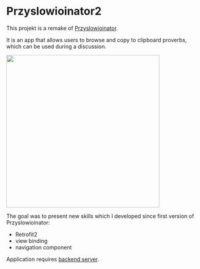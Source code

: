 # Przyslowioinator2
This projekt is a remake of [Przyslowioinator](https://github.com/StormageddonDarkLordOfAll/Przyslowioinator).

It is an app that allows users to browse and copy to clipboard proverbs, which can be used during a discussion.

<img src="https://raw.github.com/veskiii/Przyslowioinator2/master/img/out.gif" width="400" />

The goal was to present new skills which I developed since first version of Przyslowioinator:

* Retrofit2
* view binding
* navigation component

Application requires [backend server](https://github.com/veskiii/przyslowioinator-backend/tree/przyslowioinator2).
